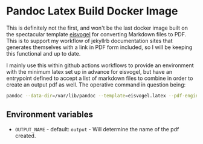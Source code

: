 # Pandoc Latex Build Docker Image

This is definitely not the first, and won't be the last docker image built on the spectacular template [eisvogel](https://github.com/Wandmalfarbe/pandoc-latex-template) for converting Markdown files to PDF. This is to support my workflow of jekyllrb documentation sites that generates themselves with a link in PDF form included, so I will be keeping this functional and up to date. 

I mainly use this within github actions workflows to provide an environment with the minimum latex set up in advance for eisvogel, but have an entrypoint defined to accept a list of markdown files to combine in order to create an output pdf as well. The operative command in question being:

```bash
pandoc --data-dir=/var/lib/pandoc --template=eisvogel.latex --pdf-engine=xelatex --from markdown+yaml_metadata_block+smart+backtick_code_blocks+grid_tables --to pdf -o "${OUTPUT_NAME:-output}.pdf" $*
```

## Environment variables

- `OUTPUT_NAME` - default: `output` - Will determine the name of the pdf created.